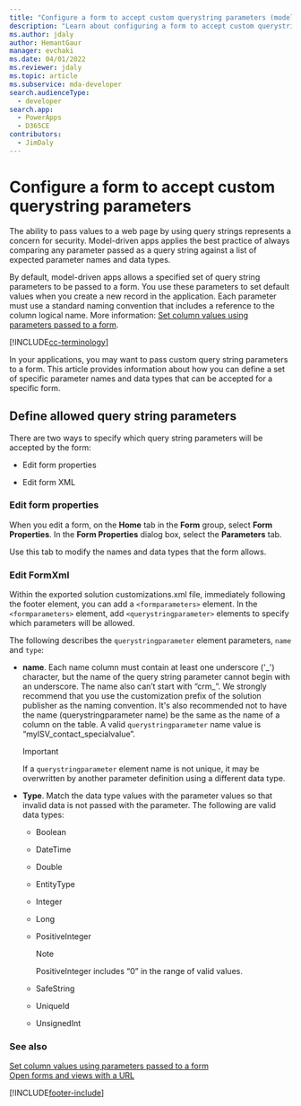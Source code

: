 ```yaml
---
title: "Configure a form to accept custom querystring parameters (model-driven apps) | Microsoft Docs" # Intent and product brand in a unique string of 43-59 chars including spaces"
description: "Learn about configuring a form to accept custom querystring parameters. Use these parameters to set default values when you create a new record in the application." # 115-145 characters including spaces. This abstract displays in the search result."
ms.author: jdaly
author: HemantGaur
manager: evchaki
ms.date: 04/01/2022
ms.reviewer: jdaly
ms.topic: article
ms.subservice: mda-developer
search.audienceType: 
  - developer
search.app: 
  - PowerApps
  - D365CE
contributors: 
  - JimDaly
---
```


# Configure a form to accept custom querystring parameters

The ability to pass values to a web page by using query strings represents a concern for security. Model-driven apps applies the best practice of always comparing any parameter passed as a query string against a list of expected parameter names and data types.  
  
 By default, model-driven apps allows a specified set of query string parameters to be passed to a form. You use these parameters to set default values when you create a new record in the application. Each parameter must use a standard naming convention that includes a reference to the column logical name. More information: [Set column values using parameters passed to a form](set-field-values-using-parameters-passed-form.md).  

[!INCLUDE[cc-terminology](../data-platform/includes/cc-terminology.md)]

 In your applications, you may want to pass custom query string parameters to a form. This article provides information about how you can define a set of specific parameter names and data types that can be accepted for a specific form.  
  
## Define allowed query string parameters  

 There are two ways to specify which query string parameters will be accepted by the form:  
  
- Edit form properties  
  
- Edit form XML  
  
### Edit form properties  

 When you edit a form, on the **Home** tab in the **Form** group, select **Form Properties**. In the **Form Properties** dialog box, select the **Parameters** tab.  
  
 Use this tab to modify the names and data types that the form allows.  
  
### Edit FormXml  

 Within the exported solution customizations.xml file, immediately following the footer element, you can add a `<formparameters>` element. In the `<formparameters>` element, add `<querystringparameter>` elements to specify which parameters will be allowed.  
  
 The following describes the `querystringparameter` element parameters, `name` and `type`:  
  
- **name**. Each name column must contain at least one underscore ('\_') character, but the name of the query string parameter cannot begin with an underscore. The name also can’t start with “crm\_”. We strongly recommend that you use the customization prefix of the solution publisher as the naming convention. It's also recommended not to have the name  (querystringparameter name) be the same as the name of a column on the table. A valid `querystringparameter` name value is “myISV_contact_specialvalue”.  
  
    > [!IMPORTANT]
    >  If a `querystringparameter` element name is not unique, it may be overwritten by another parameter definition using a different data type.  
  
- **Type**. Match the data type values with the parameter values so that invalid data is not passed with the parameter. The following are valid data types:  
  
    -   Boolean  
  
    -   DateTime  
  
    -   Double  
  
    -   EntityType  
  
    -   Integer  
  
    -   Long  
  
    -   PositiveInteger  
  
        > [!NOTE]
        >  PositiveInteger includes “0” in the range of valid values.  
  
    -   SafeString  
  
    -   UniqueId  
  
    -   UnsignedInt  
  
### See also  

 [Set column values using parameters passed to a form](set-field-values-using-parameters-passed-form.md)   
 [Open forms and views with a URL](open-forms-views-dialogs-reports-url.md)


[!INCLUDE[footer-include](../../includes/footer-banner.md)]